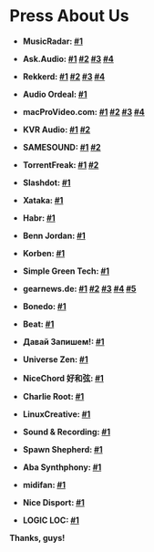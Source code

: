 # Press About Us

- **MusicRadar: [#1](https://www.musicradar.com/news/tech/the-matchering-online-mastering-service-promises-to-make-your-tracks-sound-like-others-646454)**

- **Ask.Audio: [#1](https://ask.audio/articles/this-new-online-service-uses-reference-track-to-instantly-master-your-mixes) [#2](https://ask.audio/articles/sound-tools-instant-online-mastering-with-reference-matching-now-in-open-beta) [#3](https://ask.audio/articles/soundtools-online-sound-mastering-algorithm-source-code-available-free-on-github) [#4](https://ask.audio/articles/want-to-master-your-music-in-twoclicks-check-out-matchering-20)**

- **Rekkerd: [#1](https://rekkerd.org/sound-tools-intros-matchering-online-mastering-service-with-matching/) [#2](https://rekkerd.org/sound-tools-launches-matchering-public-beta/) [#3](https://rekkerd.org/sound-tools-matchering-mastering-service-folds-now-open-source/) [#4](https://rekkerd.org/matchering-open-source-audio-matching-and-mastering-updated-to-2-0/)**

- **Audio Ordeal: [#1](https://audioordeal.co.uk/this-open-source-mastering-tool-is-free-and-it-actually-works-great/)**

- **macProVideo.com: [#1](https://macprovideo.com/article/audio-software/this-new-online-service-uses-reference-track-to-instantly-master-your-mixes) [#2](https://macprovideo.com/article/audio-software/sound-tools-instant-online-mastering-with-reference-matching-now-in-open-beta) [#3](https://macprovideo.com/article/audio-software/soundtools-online-sound-mastering-algorithm-source-code-available-free-on-github) [#4](https://macprovideo.com/article/audio-software/want-to-master-your-music-in-twoclicks-check-out-matchering-20)**

- **KVR Audio: [#1](https://www.kvraudio.com/news/sergree-releases-matchering-2-0---open-source-audio-matching-and-mastering-47747) [#2](https://www.kvraudio.com/news/sergree-updates-matchering-to-2-0-3---open-source-audio-matching-and-mastering-50127)**

- **SAMESOUND: [#1](https://samesound.ru/n/softnews/119022-matchering-2-0-online-mastering-free-service) [#2](https://samesound.ru/soft/167269-onlajn-mastering-na-osnove-rossijskogo-algoritma-matchering-2-0-nazvan-ugrozoj-muzykalnoj-industrii)**

- **TorrentFreak: [#1](https://torrentfreak.com/riaa-flags-artificial-intelligence-music-mixer-as-emerging-copyright-threat-221017/) [#2](https://torrentfreak.com/ai-powered-music-mixer-responds-to-riaas-copyright-infringement-claims-221026/)**

- **Slashdot: [#1](https://yro.slashdot.org/story/22/10/20/2131224/riaa-flags-artificial-intelligence-music-mixer-as-emerging-copyright-threat)**

- **Xataka: [#1](https://www.xataka.com/robotica-e-ia/industria-musical-antes-tenia-miedo-torrents-ahora-tiene-miedo-musica-generada-ia)**

- **Habr: [#1](https://habr.com/ru/post/709120/)**

- **Benn Jordan: [#1](https://www.youtube.com/watch?v=wZRV2H4PK0Q)**

- **Korben: [#1](https://korben.info/mastering-audio-gratuit.html)**

- **Simple Green Tech: [#1](https://www.youtube.com/watch?v=NFbjLyaWjqg)**

- **gearnews.de: [#1](https://www.gearnews.de/online-mastering-und-matching-der-naechste-versuch-mit-extra-sound-tools/) [#2](https://www.gearnews.de/online-mastering-sound-tools-geht-in-public-beta-phase/) [#3](https://www.gearnews.de/mastering-algorithmus-matchering-von-sound-tools-jetzt-auf-github/) [#4](https://www.gearnews.de/matchering-2-0-erlaubt-kostenloses-mastering-auf-open-source-basis/) [#5](https://www.gearnews.de/gemeinsam-jam-quarantaene-virtuell-meeting-kollaboration-covid19-coronavirus/)**

- **Bonedo: [#1](https://www.bonedo.de/artikel/einzelansicht/matchering-20-erlaubt-kostenloses-mastering-auf-open-source-basis.html)**

- **Beat: [#1](https://www.beat.de/news/mastering-matching-kostenlos-eigenen-rechner-10075944.html)**

- **Давай Запишем!: [#1](https://www.youtube.com/watch?v=-wWGIJ-hoz4)**

- **Universe Zen: [#1](https://www.youtube.com/watch?v=aM6dmg4R8D0)**

- **NiceChord 好和弦: [#1](https://www.youtube.com/watch?v=ZvfgJuIGAKM)**

- **Charlie Root: [#1](https://www.youtube.com/watch?v=_3m-xYk1bPg)**

- **LinuxCreative: [#1](https://www.youtube.com/watch?v=V9xosEWywic)**

- **Sound & Recording: [#1](https://www.youtube.com/watch?v=vQnrvBJPstI)**

- **Spawn Shepherd: [#1](https://www.youtube.com/watch?v=JVPu6Wol_js)**

- **Aba Synthphony: [#1](https://www.youtube.com/watch?v=I9oXE2p-cF8)**

- **midifan: [#1](https://www.midifan.com/modulenews-detailview-35643.htm)**

- **Nice Disport: [#1](https://nice-disport.seesaa.net/article/473588359.html)**

- **LOGIC LOC: [#1](http://www.logiclocmusic.com/the-matchering-online-mastering-service-promises-to-make-your-tracks-sound-like-others/)**

**Thanks, guys!**
